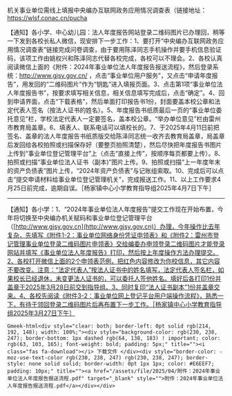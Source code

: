 机关事业单位需线上填报中央编办互联网政务应用情况调查表（链接地址：https://wlsf.conac.cn/pucha

【通知】各小学、中心幼儿园：法人年度报告网站登录二维码图片已办理回，稍等一下发到各校长私人微信，现安排下一步工作：1、要打开“中央编办互联网政务应用情况调查表”链接完成问卷调查，由于要用陈泽同志手机操作并要手机信息验证码，该项工作由姚权兴和陈泽同志代替各校完成，各校可以不理会。2、各校认真阅读微信上面的《附件：2024年事业单位法人年度报告报送流程》，然后登录系统：http://www.gjsy.gov.cn/ ，点击“事业单位用户服务”，又点击“申请年度报告”，用发回的“二维码图片”作为“钥匙”进入填报页面。3、点击第1项“事业单位法人年度报告书”，按要求填写相关信息，相关信息填写完成后，点击“确定”。4、回到申请界面，点击“下载表格”，然后单面打印报告书1份，封面要盖本校公章和法定代表人签名（按法人证书的姓名）。5、年度报告书纸质最后一页的“事业单位委托意见”栏，学校法定代表人一定要签名，盖本校公章。“举办单位意见”栏由雷州市教育局盖章。6、填表人、联系电话可以填校长的。7、于2025年4月11日前把签名、盖章的法人年度报告书纸质版交给陈泽同志统一收齐去教育局盖章，局盖章后发回给各校拍照或扫描保存好（要整页拍照清楚），然后尽快把年度报告书图片上传到“事业单位登记管理平台”上（点击“直接上传”，按顺序每页都要上传）。8、拍照或扫描“事业单位法人证书（副本)”图片上传。9、拍照或扫描“上一年度年末的资产负债表”图片上传，“2024年资产负债表”与记账组索取。10、完成后可以点击“提交申请材料给事业单位登记管理机关”，完成报送工作。11、以上工作要求4月25日前完成，逾期自误。［杨家镇中心小学教育指导组2025年4月7日下午］

------

【通知】各小学：1、“2024年事业单位法人年度报告”提交工作现在开始布置，今年将切换至中央编办机关赋码和事业单位登记管理平台（[http://www.gjsy.gov.cn](http://www.gjsy.gov.cn)）办理，今年操作比去年复杂，先填写《附件1-2：事业单位网络身份凭证申领表》和《附件2：雷州市登记管理事业单位登录二维码图片申领表》交给编委办申领登录二维码图片才能登录网站并填写《事业单位法人年度报告》打印，然后按上年度操作方法办理提交。2、各校打开微信上面的2个申领表范例，把红色内容修改为你校信息，其它内容不要改变。注意：“法定代表人”按法人证书中的姓名填写，法定代表人签名栏，如果校长已经退休，未变更法人证书的，可以委托人签他姓名。填好后各打印1份并盖章于2025年3月28日前交到指导组。3、同时复印“法人证书副本”1份并盖章交来。4、各校先阅读《附件3-2：事业单位网上登记平台用户端操作流程》，熟悉一下，有待于领回登录二维码图片后再布置下一步工作。［杨家镇中心小学教育指导组2025年3月27日下午］

`Gmeek-html<div style="clear: both; border-left: 0pt solid rgb(214, 192, 148); width: 100%;"><div style="background-color: rgb(230, 238, 247); border-bottom: 1px dashed rgb(64, 138, 183) ! important; color: rgb(63, 103, 165); font-weight: bold; padding: 5px;" title=""><i class="fas fa-download"></i> 下载文件 </div><div style="border-color: -moz-use-text-color rgb(230, 238, 247) rgb(230, 238, 247); border-style: none solid solid; border-width: 0pt 1px 1px; color: #E6EEF7; padding: 10px;" title=""><a href="/assets/file/2025/04/附件：2024年事业单位法人年度报告报送流程.pdf" target="_blank" style="">附件：2024年事业单位法人年度报告报送流程.pdf</a></div></div>`